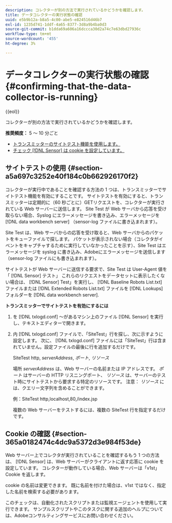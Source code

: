 ```yaml
---
description: コレクターが別の方法で実行されているかどうかを確認します。
title: データコレクターの実行状態の確認
uuid: e5b9b12a-b8a5-4c00-abe5-e824516d46b7
exl-id: 1235d741-1ddf-4a65-8377-3d8a9b4ba0d3
source-git-commit: b1dda69a606a16dccca30d2a74c7e63dbd27936c
workflow-type: tm+mt
source-wordcount: '455'
ht-degree: 3%

---
```


# データコレクターの実行状態の確認{#confirming-that-the-data-collector-is-running}

{{eol}}

コレクターが別の方法で実行されているかどうかを確認します。

**推奨頻度：** 5 ～ 10 分ごと

* [トランスミッターのサイトテスト機能を使用します。](../../../home/c-snsr-ovrvw/admin-sensor/c-data-cltr-rng.md#section-a5a697c3252e40f184c0b662926170f2)
* [チェック [!DNL Sensor] は cookie を設定しています。](../../../home/c-snsr-ovrvw/admin-sensor/c-data-cltr-rng.md#section-365a0182474c4dc9a5372d3e984f53de)

## サイトテストの使用 {#section-a5a697c3252e40f184c0b662926170f2}

コレクターが実行中であることを確認する方法の 1 つは、トランスミッターでサイトテスト機能を有効にすることです。 サイトテストを有効にすると、トランスミッターは定期的に（60 秒ごとに）GETリクエストを、コレクターが実行されている Web サーバーに送信します。 Site Test が Web サーバから応答を受け取らない場合、Syslog にエラーメッセージを書き込み、エラーメッセージを [!DNL data workbench server] （sensor-log ファイルに書き込まれます）。

Site Test は、Web サーバからの応答を受け取ると、Web サーバからのパケットをキューファイルで探します。 パケットが表示されない場合（コレクタがイベントをキャプチャするために実行していなかったことを示す）、Site Test はエラーメッセージを syslog に書き込み、Adobeにエラーメッセージを送信します（sensor-log ファイルにも書き込まれます）。

サイトテストが Web サーバーに送信する要求で、Site Test は User-Agent 値を「 [!DNL Sensor] テスト」 これらのリクエストをデータセットに表示したくない場合は、 [!DNL Sensor] Test」を実行し、 [!DNL Baseline Robots List.txt] ファイルまたは [!DNL Extended Robots List.txt] ファイルを [!DNL Lookups] フォルダーを [!DNL data workbench server].

**トランスミッターでサイトテストを有効にするには**

1. を [!DNL txlogd.conf] ～があるマシン上のファイル [!DNL Sensor] を実行し、テキストエディターで開きます。

1. 内 [!DNL txlogd.conf] ファイルで、「SiteTest」行を探し、次に示すように設定します。 次に、 [!DNL txlogd.conf] ファイルには「SiteTest」行は含まれていません。設定ファイルの最後に行を追加するだけです。

   SiteTest http, *serverAddress*, *ポート*, *リソース*

   場所 *serverAddress* は、Web サーバーの名前または IP アドレスです。 *ポート* はサーバーの HTTP リスニングポート、 *リソース* は、サーバーのテスト時にサイトテストから要求する特定のリソースです。 注意： *リソース* には、クエリー文字列を含めることができます。

   例：SiteTest http,localhost,80,/index.jsp

   複数の Web サーバーをテストするには、複数の SiteTest 行を指定するだけです。

## Cookie の確認 {#section-365a0182474c4dc9a5372d3e984f53de}

Web サーバー上でコレクタが実行されていることを確認するもう 1 つの方法は、 [!DNL Sensor] は、Web サーバーがクライアントに返す応答に cookie を設定しています。 コレクターが動作している場合、Web サーバーは「v1st」Cookie を返します。

cookie の名前は変更できます。 既に名前を付けた場合は、v1st ではなく、指定した名前を検索する必要があります。

このチェックは、自動化されたスクリプトまたは監視エージェントを使用して実行できます。 サンプルスクリプトやこのタスクに関する追加のヘルプについては、Adobeコンサルティングサービスにお問い合わせください。
